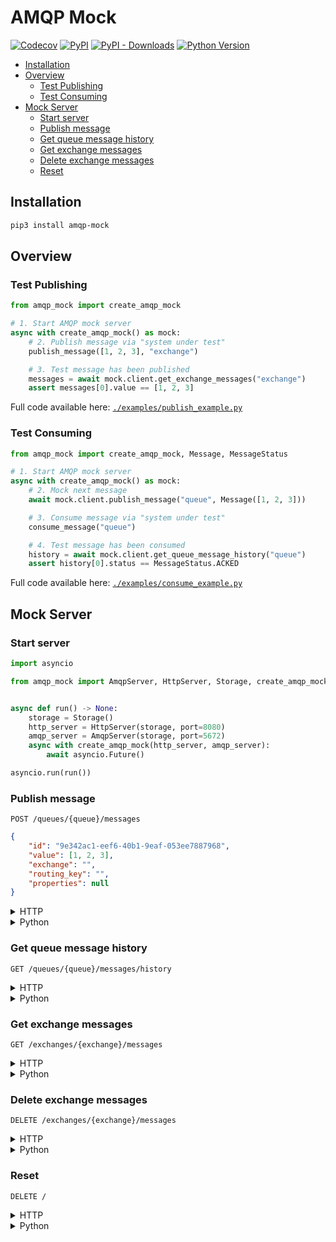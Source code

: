 # AMQP Mock

[![Codecov](https://img.shields.io/codecov/c/github/nikitanovosibirsk/amqp-mock/master.svg?style=flat-square)](https://codecov.io/gh/nikitanovosibirsk/amqp-mock)
[![PyPI](https://img.shields.io/pypi/v/amqp-mock.svg?style=flat-square)](https://pypi.python.org/pypi/amqp-mock)
[![PyPI - Downloads](https://img.shields.io/pypi/dm/amqp-mock?style=flat-square)](https://pypi.python.org/pypi/amqp-mock)
[![Python Version](https://img.shields.io/pypi/pyversions/amqp-mock.svg?style=flat-square)](https://pypi.python.org/pypi/amqp-mock)

* [Installation](#installation)
* [Overview](#overview)
  * [Test Publishing](#test-publishing)
  * [Test Consuming](#test-consuming)
* [Mock Server](#mock-server)
  * [Start server](#start-server)
  * [Publish message](#publish-message)
  * [Get queue message history](#get-queue-message-history)
  * [Get exchange messages](#get-exchange-messages)
  * [Delete exchange messages](#delete-exchange-messages)
  * [Reset](#reset)

## Installation

```sh
pip3 install amqp-mock
```

## Overview

### Test Publishing

```python
from amqp_mock import create_amqp_mock

# 1. Start AMQP mock server
async with create_amqp_mock() as mock:
    # 2. Publish message via "system under test"
    publish_message([1, 2, 3], "exchange")

    # 3. Test message has been published
    messages = await mock.client.get_exchange_messages("exchange")
    assert messages[0].value == [1, 2, 3]
```

Full code available here: [`./examples/publish_example.py`](https://github.com/nikitanovosibirsk/amqp-mock/blob/master/examples/publish_example.py)

### Test Consuming

```python
from amqp_mock import create_amqp_mock, Message, MessageStatus

# 1. Start AMQP mock server
async with create_amqp_mock() as mock:
    # 2. Mock next message
    await mock.client.publish_message("queue", Message([1, 2, 3]))

    # 3. Consume message via "system under test"
    consume_message("queue")

    # 4. Test message has been consumed
    history = await mock.client.get_queue_message_history("queue")
    assert history[0].status == MessageStatus.ACKED
```

Full code available here: [`./examples/consume_example.py`](https://github.com/nikitanovosibirsk/amqp-mock/blob/master/examples/consume_example.py)

## Mock Server

### Start server

```python
import asyncio

from amqp_mock import AmqpServer, HttpServer, Storage, create_amqp_mock


async def run() -> None:
    storage = Storage()
    http_server = HttpServer(storage, port=8080)
    amqp_server = AmqpServer(storage, port=5672)
    async with create_amqp_mock(http_server, amqp_server):
        await asyncio.Future()

asyncio.run(run())
```

### Publish message

`POST /queues/{queue}/messages`

```json
{
    "id": "9e342ac1-eef6-40b1-9eaf-053ee7887968",
    "value": [1, 2, 3],
    "exchange": "",
    "routing_key": "",
    "properties": null
}
```

<details><summary>HTTP</summary>
<p>

```sh
$ http POST localhost/queues/test_queue/messages \
    value:='[1, 2, 3]' \
    exchange=test_exchange

HTTP/1.1 200 OK
Content-Length: 0
Content-Type: application/json
```

</p>
</details>

<details><summary>Python</summary>
<p>

```python
from amqp_mock import AmqpMockClient

mock_client = AmqpMockClient()
message = Message([1, 2, 3], exchange="test_exchange")
await mock_client.publish_message("test_queue", message)
```

</p>
</details>

### Get queue message history

`GET /queues/{queue}/messages/history`

<details><summary>HTTP</summary>
<p>

```sh
$ http GET localhost/queues/test_queue/messages/history

HTTP/1.1 200 OK
Content-Length: 190
Content-Type: application/json; charset=utf-8

[
    {
        "message": {
            "exchange": "test_exchange",
            "id": "94459a41-9119-479a-98c9-80bc9dabb719",
            "properties": null,
            "routing_key": "",
            "value": [1, 2, 3]
        },
        "queue": "test_queue",
        "status": "ACKED"
    }
]
```

</p>
</details>

<details><summary>Python</summary>
<p>

```python
from amqp_mock import AmqpMockClient

mock_client = AmqpMockClient()
await mock_client.get_queue_message_history("test_queue")
# [
#   <QueuedMessage message=<Message value=[1, 2, 3], exchange='test_exchange', routing_key=''>,
#                  queue='test_queue',
#                  status=MessageStatus.ACKED>
# ]
```

</p>
</details>

### Get exchange messages

`GET /exchanges/{exchange}/messages`

<details><summary>HTTP</summary>
<p>

```sh
$ http GET localhost/exchanges/test_exchange/messages

HTTP/1.1 200 OK
Content-Length: 423
Content-Type: application/json; charset=utf-8

[
    {
        "exchange": "test_exchange",
        "id": "63fd1646-bdc1-4baa-9780-e337a9ab109c",
        "properties": {
            "app_id": "",
            "cluster_id": "",
            "content_encoding": "",
            "content_type": "",
            "correlation_id": "",
            "delivery_mode": 1,
            "expiration": "",
            "headers": null,
            "message_id": "5ec9024c74eca2e419fd7e29f7be846c",
            "message_type": "",
            "priority": null,
            "reply_to": "",
            "timestamp": null,
            "user_id": ""
        },
        "routing_key": "",
        "value": [1, 2, 3]
    }
]
```

</p>
</details>

<details><summary>Python</summary>
<p>

```python
from amqp_mock import AmqpMockClient

mock_client = AmqpMockClient()
messages = await mock_client.get_exchange_messages("test_exchange")
# [
#   <Message value=[1, 2, 3], exchange='test_exchange', routing_key=''>
# ]
```

</p>
</details>

### Delete exchange messages

`DELETE /exchanges/{exchange}/messages`

<details><summary>HTTP</summary>
<p>

```sh
$ http DELETE localhost/exchanges/test_exchange/messages

HTTP/1.1 200 OK
Content-Length: 0
Content-Type: application/json
```

</p>
</details>

<details><summary>Python</summary>
<p>

```python
from amqp_mock import AmqpMockClient

mock_client = AmqpMockClient()
await mock_client.delete_exchange_messages("test_exchange")
```

</p>
</details>

### Reset

`DELETE /`

<details><summary>HTTP</summary>
<p>

```sh
$ http DELETE localhost/

HTTP/1.1 200 OK
Content-Length: 0
Content-Type: application/json
```

</p>
</details>

<details><summary>Python</summary>
<p>

```python
from amqp_mock import AmqpMockClient

mock_client = AmqpMockClient()
await mock_client.reset()
```

</p>
</details>
